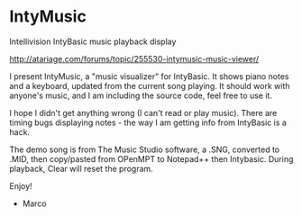 # IntyMusic
Intellivision IntyBasic music playback display

http://atariage.com/forums/topic/255530-intymusic-music-viewer/

I present IntyMusic, a "music visualizer" for IntyBasic. It shows piano notes and a keyboard, updated from the current song playing. It should work with anyone's music, and I am including the source code, feel free to use it. 

I hope I didn't get anything wrong (I can't read or play music). There are timing bugs displaying notes - the way I am getting info from IntyBasic is a hack. 

The demo song is from The Music Studio software, a .SNG, converted to .MID, then copy/pasted from OPenMPT to Notepad++  then Intybasic. During playback, Clear will reset the program.

Enjoy!

 - Marco
